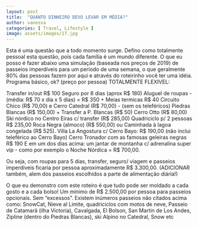 ```yaml
---
layout: post
title:  "QUANTO DINHEIRO DEVO LEVAR EM MÉDIA?"
author: vanessa
categories: [ Travel, Lifestyle ]
image: assets/images/17.jpg
---
```

Esta é uma questão que a todo momento surge. Defino como totalmente pessoal esta questão, pois cada família é um mundo diferente. O que eu posso é fazer abaixo uma simulação (baseada nos preços de 2019) de passeios imperdíveis para um período de uma semana, o que geralmente 80% das pessoas fazem por aqui e através do roteirinho você ter uma idéia. Programa básico, ok? (preço por pessoa) TOTALMENTE FLEXIVEL:

Transfer in/out R$ 100
Seguro por 8 dias (aprox R$ 180)
Aluguel de roupas - (média: R$ 70 x dia x 5 dias) = R$ 350 + Meias termicas R$ 40
Circuito Chico (R$ 70,00) e Cerro Catedral (R$ 70,00) - (sem os teleféricos)
Piedras Blancas (R$ 150,00) + Transfer a P. Blancas (R$ 50)
Cerro Otto (R$ 80,00)
Ski nórdico no Centro Eiras c/ transfer (R$ 285,00)
Quadriciclo p/ 2 pessoas R$ 235,00
Roca Negra (almoco) (R$ 550,00) ou Caminhada à lagoa congelada (R$ 525).
Villa La Angostura c/ Cerro Bayo: R$ 190,00 (não inclui teleférico ao Cerro Bayo)
Cerro Tronador com as famosas geleiras negras R$ 190
E em um dos dias acima: um jantar de montanha c/ adrenalina super vip - como por exemplo o Noche Nórdica = R$ 700,00.

Ou seja, com roupas para 5 dias, transfer, seguro/ viagem e passeios imperdiveis ficaria por pessoa aproximadamente R$ 3.300,00. 
(ADICIONAR também, alem dos passeios escolhidos a parte de alimentação diária!)

O que eu demonstro com este roteiro é que tudo pode ser moldado a cada gosto e a cada bolso! Um mínimo de R$ 2.500,00 por pessoa para passeios opcionais. 
Sem “excessos”. 
Existem inúmeros passeios não citados acima como: SnowCat, Nieve al Limite, quadriciclos com motos de neve, Passeio de Catamarã (ilha Victoria), Cavalgada, El Bolson, San Martin de Los Andes, Zipline (dentro do Piedras Blancas), ski Alpino no Catedral, Snow etc

